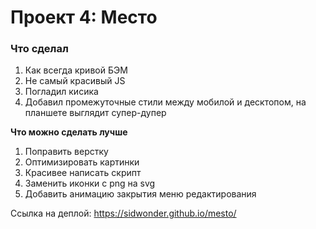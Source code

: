 # Проект 4: Место

### Что сделал

1. Как всегда кривой БЭМ
2. Не самый красивый JS
3. Погладил кисика
4. Добавил промежуточные стили между мобилой и десктопом, на планшете выглядит супер-дупер

**Что можно сделать лучше**

1. Поправить верстку
2. Оптимизировать картинки
3. Красивее написать скрипт
4. Заменить иконки с png на svg 
5. Добавить анимацию закрытия меню редактирования


Ссылка на деплой: https://sidwonder.github.io/mesto/
